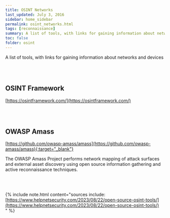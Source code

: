 ```yaml
---
title: OSINT Networks
last_updated: July 3, 2016
sidebar: home_sidebar
permalink: osint_networks.html
tags: [reconnaissance] 
summary: A list of tools, with links for gaining information about networks and devices
toc: false
folder: osint
---
```


A list of tools, with links for gaining information about networks and devices




<br/><br/>

## OSINT Framework
[https://osintframework.com/](https://osintframework.com/)

<br/><br/>


## OWASP Amass
[https://github.com/owasp-amass/amass](https://github.com/owasp-amass/amass){:target="_blank"}

The OWASP Amass Project performs network mapping of attack surfaces and external asset discovery using open source information gathering and active reconnaissance techniques.


<br/><br/>

{% include note.html content="sources include: <br/>[https://www.helpnetsecurity.com/2023/08/22/open-source-osint-tools/](https://www.helpnetsecurity.com/2023/08/22/open-source-osint-tools/)<br/>" %}

